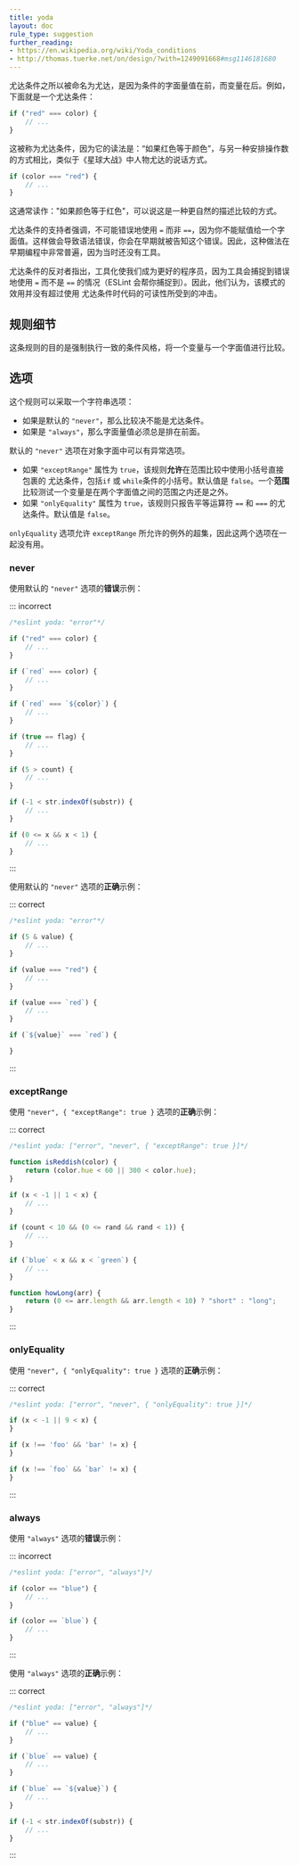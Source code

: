 ```yaml
---
title: yoda
layout: doc
rule_type: suggestion
further_reading:
- https://en.wikipedia.org/wiki/Yoda_conditions
- http://thomas.tuerke.net/on/design/?with=1249091668#msg1146181680
---
```


尤达条件之所以被命名为尤达，是因为条件的字面量值在前，而变量在后。例如，下面就是一个尤达条件：

```js
if ("red" === color) {
    // ...
}
```

这被称为尤达条件，因为它的读法是：“如果红色等于颜色”，与另一种安排操作数的方式相比，类似于《星球大战》中人物尤达的说话方式。

```js
if (color === "red") {
    // ...
}
```

这通常读作："如果颜色等于红色"，可以说这是一种更自然的描述比较的方式。

尤达条件的支持者强调，不可能错误地使用 `=` 而非 `==`，因为你不能赋值给一个字面值。这样做会导致语法错误，你会在早期就被告知这个错误。因此，这种做法在早期编程中非常普遍，因为当时还没有工具。

尤达条件的反对者指出，工具化使我们成为更好的程序员，因为工具会捕捉到错误地使用 `=` 而不是 `==` 的情况（ESLint 会帮你捕捉到）。因此，他们认为，该模式的效用并没有超过使用 尤达条件时代码的可读性所受到的冲击。

## 规则细节

这条规则的目的是强制执行一致的条件风格，将一个变量与一个字面值进行比较。

## 选项

这个规则可以采取一个字符串选项：

* 如果是默认的 `"never"`，那么比较决不能是尤达条件。
* 如果是 `"always"`，那么字面量值必须总是排在前面。

默认的 `"never"` 选项在对象字面中可以有异常选项。

* 如果 `"exceptRange"` 属性为 `true`，该规则**允许**在范围比较中使用小括号直接包裹的 尤达条件，包括`if` 或 `while`条件的小括号。默认值是 `false`。一个**范围**比较测试一个变量是在两个字面值之间的范围之内还是之外。
* 如果 `"onlyEquality"` 属性为 `true`，该规则只报告平等运算符 `==` 和 `===` 的尤达条件。默认值是 `false`。

`onlyEquality` 选项允许 `exceptRange` 所允许的例外的超集，因此这两个选项在一起没有用。

### never

使用默认的 `"never"` 选项的**错误**示例：

::: incorrect

```js
/*eslint yoda: "error"*/

if ("red" === color) {
    // ...
}

if (`red` === color) {
    // ...
}

if (`red` === `${color}`) {
    // ...
}

if (true == flag) {
    // ...
}

if (5 > count) {
    // ...
}

if (-1 < str.indexOf(substr)) {
    // ...
}

if (0 <= x && x < 1) {
    // ...
}
```

:::

使用默认的 `"never"` 选项的**正确**示例：

::: correct

```js
/*eslint yoda: "error"*/

if (5 & value) {
    // ...
}

if (value === "red") {
    // ...
}

if (value === `red`) {
    // ...
}

if (`${value}` === `red`) {

}
```

:::

### exceptRange

使用 `"never", { "exceptRange": true }` 选项的**正确**示例：

::: correct

```js
/*eslint yoda: ["error", "never", { "exceptRange": true }]*/

function isReddish(color) {
    return (color.hue < 60 || 300 < color.hue);
}

if (x < -1 || 1 < x) {
    // ...
}

if (count < 10 && (0 <= rand && rand < 1)) {
    // ...
}

if (`blue` < x && x < `green`) {
    // ...
}

function howLong(arr) {
    return (0 <= arr.length && arr.length < 10) ? "short" : "long";
}
```

:::

### onlyEquality

使用 `"never", { "onlyEquality": true }` 选项的**正确**示例：

::: correct

```js
/*eslint yoda: ["error", "never", { "onlyEquality": true }]*/

if (x < -1 || 9 < x) {
}

if (x !== 'foo' && 'bar' != x) {
}

if (x !== `foo` && `bar` != x) {
}
```

:::

### always

使用 `"always"` 选项的**错误**示例：

::: incorrect

```js
/*eslint yoda: ["error", "always"]*/

if (color == "blue") {
    // ...
}

if (color == `blue`) {
    // ...
}
```

:::

使用 `"always"` 选项的**正确**示例：

::: correct

```js
/*eslint yoda: ["error", "always"]*/

if ("blue" == value) {
    // ...
}

if (`blue` == value) {
    // ...
}

if (`blue` == `${value}`) {
    // ...
}

if (-1 < str.indexOf(substr)) {
    // ...
}
```

:::
